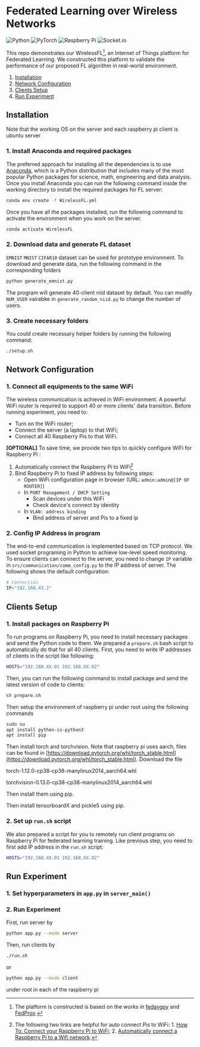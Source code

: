 # Federated Learning over Wireless Networks

<!-- Bunch of Icon -->
![Python](https://img.shields.io/badge/python-3670A0?style=for-the-badge&logo=python&logoColor=ffdd54)  ![PyTorch](https://img.shields.io/badge/PyTorch-%23EE4C2C.svg?style=for-the-badge&logo=PyTorch&logoColor=white) ![Raspberry Pi](https://img.shields.io/badge/-RaspberryPi-C51A4A?style=for-the-badge&logo=Raspberry-Pi) ![Socket.io](https://img.shields.io/badge/Socket.io-black?style=for-the-badge&logo=socket.io&badgeColor=010101)

This repo demonstrates our WirelessFL[^1], an Internet of Things platform for Federated Learning. We constructed this platform to validate the performance of our proposed FL algorithm in real-world environment.

1. [Installation](#installation)
2. [Network Configuration](#network-configuration)
3. [Clients Setup](#clients-setup)
4. [Run Experiment](#run-experiment)


## Installation

Note that the working OS on the server and each raspberry pi client is ubuntu server

### 1.  Install Anaconda and required packages

The preferred approach for installing all the dependencies is to use [Anaconda](https://www.anaconda.com/products/individual), which is a Python distribution that includes many of the most popular Python packages for science, math, engineering and data analysis. Once you install Anaconda you can run the following command inside the working directory to install the required packages for FL server:

```bash
conda env create -f WirelessFL.yml
```

Once you have all the packages installed, run the following command to activate the environment when you work on the server.

```bash
conda activate WirelessFL
```

### 2. Download data and generate FL dataset

`EMNIST` `MNIST` `CIFAR10` dataset can be used for prototype environment. To download and generate data, run the following command in the corresponding folders

```bash
python generate_emnist.py
```

The program will generate 40-client niid dataset by default. You can modify `NUM_USER` vairabke in `generate_random_niid.py` to change the number of users.

### 3. Create necessary folders

You could create necessary helper folders by running the following command:

```bash
./setup.sh
```

## Network Configuration

### 1. Connect all equipments to the same WiFi

The wireless communication is achieved in WiFi environment. A powerful WiFi router is required to support 40 or more clients' data transition. Before running experiment, you need to:

- Turn on the WiFi router;
- Connect the server (a laptop) to that WiFi;
- Connect all 40 Raspberry Pis to that WiFi.

**[OPTIONAL]** To save time, we provide two tips to quickly configure WiFi for Raspberry Pi :

1. Automatically connect the Raspberry Pi to WiFi[^2]
2. Bind Raspberry Pi to fixed IP address by following steps:
   - Open WiFi configuration page in browser (URL: `admin:admin@[IP OF ROUTER]`)
   - In `PORT Management / DHCP Setting`
        - Scan devices under this WiFi
        - Check device's connect by identity
   - In `VLAN: address binding`
        - Bind address of server and Pis to a fixed ip

### 2. Config IP Address in program

The end-to-end communication is implemented based on TCP protocol. We used socket programing in Python to achieve low-level speed monitoring. To ensure clients can connect to the server, you need to change `IP` variable in `src/communication/comm_config.py` to the IP address of server. The following shows the default configuration:

```Python
# Connection
IP="192.168.43.2"
```

## Clients Setup

### 1. Install packages on Raspberry Pi

To run programs on Raspberry Pi, you need to install necessary packages and send the Python code to them. We prepared a `prepare.sh` bash script to automatically do that for all 40 clients. First, you need to write IP addresses of clients in the script like following:

```bash
HOSTS="192.168.XX.01 192.168.XX.02"
```

Then, you can run the following command to install package and send the latest version of code to clients:

```bash
sh prepare.sh
```

Then setup the environment of raspberry pi under root using the following commands

```bash
sudo su
apt install python-is-python3
apt install pip
```

Then install torch and torchvision. Note that raspberry pi uses aarch, files can be found in [https://download.pytorch.org/whl/torch_stable.html](https://download.pytorch.org/whl/torch_stable.html). 
Download the file 

torch-1.12.0-cp38-cp38-manylinux2014_aarch64.whl

torchvision-0.13.0-cp38-cp38-manylinux2014_aarch64.whl

Then install them using pip. 

Then install tensorboardX and pickle5 using pip. 


### 2. Set up `run.sh` script

We also prepared a script for you to remotely run client programs on Raspberry Pi for federated learning training. Like previous step, you need to first add IP address in the `run.sh` script:

```bash
HOSTS="192.168.XX.01 192.168.XX.02"
```

## Run Experiment

### 1. Set hyperparameters in `app.py` in `server_main()`

### 2. Run Experiment

First, run server by

```bash
python app.py --mode server
```

Then, run clients by

```bash
./run.sh
```

or 

```bash
python app.py --mode client
``` 

under root in each of the raspberry pi


[^1]: The platform is constructed is based on the works in [fedavgpy](https://github.com/lx10077/fedavgpy) and [FedProx](https://github.com/litian96/FedProx).

[^2]: The following two links are helpful for auto connect Pis to WiFi: 1. [How To: Connect your Raspberry Pi to WiFi](https://raspberrypihq.com/how-to-connect-your-raspberry-pi-to-wifi/); 2. [Automatically connect a Raspberry Pi to a Wifi network](https://weworkweplay.com/play/automatically-connect-a-raspberry-pi-to-a-wifi-network/).